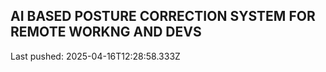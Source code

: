 ## AI BASED POSTURE CORRECTION SYSTEM FOR REMOTE WORKNG AND DEVS


Last pushed: 2025-04-16T12:28:58.333Z